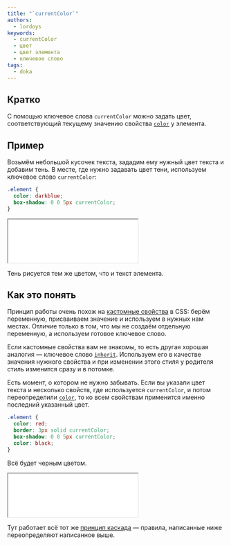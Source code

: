 ```yaml
---
title: "`currentColor`"
authors:
  - lordoys
keywords:
  - currentColor
  - цвет
  - цвет элемента
  - ключевое слово
tags:
  - doka
---
```


## Кратко

С помощью ключевое слова `currentColor` можно задать цвет, соответствующий текущему значению свойства [`color`](/css/color) у элемента.

## Пример

Возьмём небольшой кусочек текста, зададим ему нужный цвет текста и добавим тень. В месте, где нужно задавать цвет тени, используем ключевое слово `currentColor`:

```css
.element {
  color: darkblue;
  box-shadow: 0 0 5px currentColor;
}
```

<iframe title="Цвет тени по тексту" src="demos/basic/" height="100"></iframe>

Тень рисуется тем же цветом, что и текст элемента.

## Как это понять

Принцип работы очень похож на [кастомные свойства](/css/custom-properties) в CSS: берём переменную, присваиваем значение и используем в нужных нам местах. Отличие только в том, что мы не создаём отдельную переменную, а используем готовое ключевое слово.

Если кастомные свойства вам не знакомы, то есть другая хорошая аналогия — ключевое слово [`inherit`](/css/global-keywords/#inherit). Используем его в качестве значения нужного свойства и при изменении этого стиля у родителя стиль изменится сразу и в потомке.

Есть момент, о котором не нужно забывать. Если вы указали цвет текста и несколько свойств, где используется `currentColor`, и потом переопределили [`color`](/css/color), то ко всем свойствам применится именно последний указанный цвет.

```css
.element {
  color: red;
  border: 3px solid currentColor;
  box-shadow: 0 0 5px currentColor;
  color: black;
}
```

Всё будет черным цветом.

<iframe title="Пример каскада" src="demos/supplemental/" height="100"></iframe>

Тут работает всё тот же [принцип каскада](/css/cascade) — правила, написанные ниже переопределяют написанное выше.
